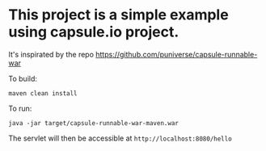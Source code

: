 
# This project is a simple example using capsule.io project. 

It's inspirated by the repo https://github.com/puniverse/capsule-runnable-war

To build:

    maven clean install

To run:

    java -jar target/capsule-runnable-war-maven.war

The servlet will then be accessible at `http://localhost:8080/hello`
